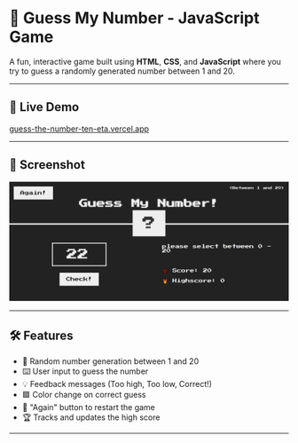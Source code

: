 # 🎯 Guess My Number - JavaScript Game

A fun, interactive game built using **HTML**, **CSS**, and **JavaScript** where you try to guess a randomly generated number between 1 and 20.

---

## 🚀 Live Demo

[guess-the-number-ten-eta.vercel.app](#)

---

## 📸 Screenshot

![Game Screenshot](image.png)

---

## 🛠️ Features

- 🎲 Random number generation between 1 and 20
- ⌨️ User input to guess the number
- 💡 Feedback messages (Too high, Too low, Correct!)
- 🟩 Color change on correct guess
- 🔁 "Again" button to restart the game
- 🏆 Tracks and updates the high score

---
